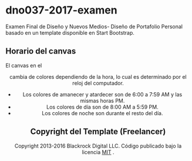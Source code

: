 # dno037-2017-examen
 Examen Final de Diseño y Nuevos Medios- Diseño de Portafolio Personal basado en un template disponible en Start Bootstrap.
 
## Horario del canvas
El canvas en el <header> cambia de colores dependiendo de la hora, lo cual es determinado por el reloj del computador.
* Los colores de amanecer y atardecer son de 6:00 a 7:59 AM y las mismas horas PM.
* Los colores de día son de 8:00 AM a 5:59 PM.
* Los colores de noche son durante el resto del día.
 
## Copyright del Template (Freelancer)
Copyright 2013-2016 Blackrock Digital LLC. Código publicado bajo la licencia [MIT](https://github.com/BlackrockDigital/startbootstrap-freelancer/blob/gh-pages/LICENSE) .

